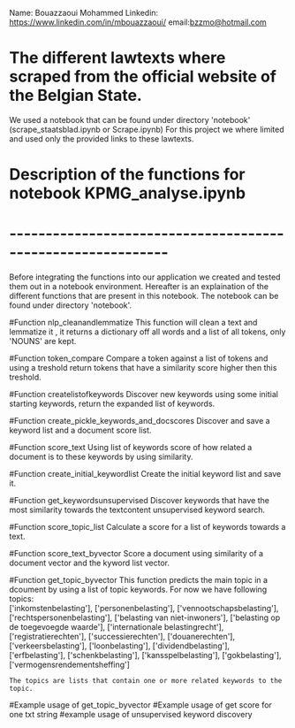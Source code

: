 Name: Bouazzaoui Mohammed
Linkedin: https://www.linkedin.com/in/mbouazzaoui/
email:bzzmo@hotmail.com



# The different lawtexts where scraped from the official website of the Belgian State.
We used a notebook that can be found under directory 'notebook'
(scrape_staatsblad.ipynb or Scrape.ipynb)
For this project we where limited and used only the provided links to these lawtexts.

#
# Description of the functions for notebook KPMG_analyse.ipynb
# ------------------------------------------------------------

Before integrating the functions into our application we created and tested them out in a notebook environment.
Hereafter is an explaination of the different functions that are present in this notebook.
The notebook can be found under directory 'notebook'.


#Function nlp_cleanandlemmatize
	This function will clean a text and lemmatize it , it returns a dictionary off all words and a list of all tokens, only 'NOUNS' are kept.

#Function token_compare
	Compare a token against a list of tokens and using a treshold return tokens that have a similarity score higher then this treshold.

#Function createlistofkeywords
	Discover new keywords using some initial starting keywords, return the expanded list of keywords.
    
#Function create_pickle_keywords_and_docscores
	Discover and save a keyword list and a document score list.  

#Function score_text
	Using list of keywords score of how related a document is to these keywords by using similarity.

#Function create_initial_keywordlist
	Create the initial keyword list and save it.
 
#Function get_keywordsunsupervised
	Discover keywords that have the most similarity towards the textcontent unsupervised keyword search.

#Function score_topic_list
	Calculate a score for a list of keywords towards a text.

#Function score_text_byvector
	Score a document using similarity of a document vector and the kyword list vector.


#Function get_topic_byvector
	This function predicts the main topic in a dcoument by using a list of topic keywords.
	For now we have following topics:   
                            ['inkomstenbelasting'],
                            ['personenbelasting'],
                            ['vennootschapsbelasting'],
                            ['rechtspersonenbelasting'],
                            ['belasting van niet-inwoners'],
                            ['belasting op de toegevoegde waarde'],
                            ['internationale belastingrecht'],
                            ['registratierechten'],
                            ['successierechten'],
                            ['douanerechten'],
                            ['verkeersbelasting'],
                            ['loonbelasting'],
                            ['dividendbelasting'],
                            ['erfbelasting'],
                            ['schenkbelasting'],
                            ['kansspelbelasting'],
                            ['gokbelasting'],
                            ['vermogensrendementsheffing']
                            

	The topics are lists that contain one or more related keywords to the topic.
	

#Example usage of get_topic_byvector
#Example usage of get score for one txt string
#example usage of unsupervised keyword discovery
